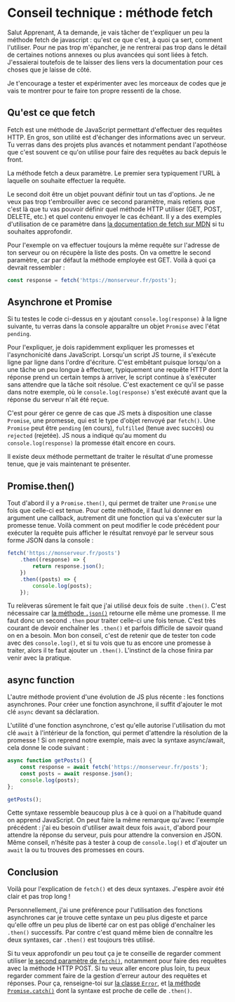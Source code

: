 # Conseil technique : méthode fetch

Salut Apprenant,
A ta demande, je vais tâcher de t'expliquer un peu la méthode fetch de javascript : qu'est ce que c'est, à quoi ça sert, comment l'utiliser.
Pour ne pas trop m'épancher, je ne rentrerai pas trop dans le détail de certaines notions annexes ou plus avancées qui sont liées à fetch. J'essaierai toutefois de te laisser des liens vers la documentation pour ces choses que je laisse de côté.

Je t'encourage a tester et expérimenter avec les morceaux de codes que je vais te montrer pour te faire ton propre ressenti de la chose.

## Qu'est ce que fetch

Fetch est une méthode de JavaScript permettant d'effectuer des requêtes HTTP. En gros, son utilité est d'échanger des informations avec un serveur.
Tu verras dans des projets plus avancés et notamment pendant l'apothéose que c'est souvent ce qu'on utilise pour faire des requêtes au back depuis le front.

La méthode fetch a deux paramètre. Le premier sera typiquement l'URL à laquelle on souhaite effectuer la requête.

Le second doit être un objet pouvant définir tout un tas d'options. Je ne veux pas trop t'embrouiller avec ce second paramètre, mais retiens que c'est là que tu vas pouvoir définir quel méthode HTTP utiliser (GET, POST, DELETE, etc.) et quel contenu envoyer le cas échéant. Il y a des exemples d'utilisation de ce paramètre dans [la documentation de fetch sur MDN](https://developer.mozilla.org/fr/docs/Web/API/fetch) si tu souhaites approfondir.

Pour l'exemple on va effectuer toujours la même requête sur l'adresse de ton serveur ou on récupère la liste des posts. On va omettre le second paramètre, car par défaut la méthode employée est GET. Voilà à quoi ça devrait ressembler :

```js
const response = fetch('https://monserveur.fr/posts');
```

## Asynchrone et Promise

Si tu testes le code ci-dessus en y ajoutant `console.log(response)` à la ligne suivante, tu verras dans la console apparaître un objet `Promise` avec l'état `pending`.

Pour l'expliquer, je dois rapidemment expliquer les promesses et l'asynchonicité dans JavaScript. Lorsqu'un script JS tourne, il s'exécute ligne par ligne dans l'ordre d'écriture. C'est embêtant puisque lorsqu'on a une tâche un peu longue à effectuer, typiquement une requête HTTP dont la réponse prend un certain temps à arriver, le script continue à s'exécuter sans attendre que la tâche soit résolue. C'est exactement ce qu'il se passe dans notre exemple, où le `console.log(response)` s'est exécuté avant que la réponse du serveur n'ait été reçue.

C'est pour gérer ce genre de cas que JS mets à disposition une classe `Promise`, une promesse, qui est le type d'objet renvoyé par `fetch()`. Une `Promise` peut être `pending` (en cours), `fulfilled` (tenue avec succès) ou `rejected` (rejetée). JS nous a indiqué qu'au moment du `console.log(response)` la promesse était encore en cours.

Il existe deux méthode permettant de traiter le résultat d'une promesse tenue, que je vais maintenant te présenter.

## Promise.then()

Tout d'abord il y a `Promise.then()`, qui permet de traiter une `Promise` une fois que celle-ci est tenue. Pour cette méthode, il faut lui donner en argument une callback, autrement dit une fonction qui va s'exécuter sur la promesse tenue.
Voilà comment on peut modifier le code précédent pour exécuter la requête puis afficher le résultat renvoyé par le serveur sous forme JSON dans la console :

```js
fetch('https://monserveur.fr/posts')
    .then((response) => {
        return response.json();
    })
    .then((posts) => {
        console.log(posts);
    });
```

Tu relèveras sûrement le fait que j'ai utilisé deux fois de suite `.then()`. C'est nécessaire car [la méthode `.json()`](https://developer.mozilla.org/en-US/docs/Web/API/Response/json) retourne elle même une promesse. Il me faut donc un second `.then` pour traiter celle-ci une fois tenue.
C'est très courant de devoir enchaîner les `.then()` et parfois difficile de savoir quand on en a besoin. Mon bon conseil, c'est de retenir que de tester ton code avec des `console.log()`, et si tu vois que tu as encore une promesse à traiter, alors il te faut ajouter un `.then()`. L'instinct de la chose finira par venir avec la pratique.

## async function

L'autre méthode provient d'une évolution de JS plus récente : les fonctions asynchrones. Pour créer une fonction asynchrone, il suffit d'ajouter le mot clé `async` devant sa déclaration.

L'utilité d'une fonction asynchrone, c'est qu'elle autorise l'utilisation du mot clé `await` à l'intérieur de la fonction, qui permet d'attendre la résolution de la promesse !
Si on reprend notre exemple, mais avec la syntaxe async/await, cela donne le code suivant :

```js
async function getPosts() {
    const response = await fetch('https://monserveur.fr/posts');
    const posts = await response.json();
    console.log(posts);
};

getPosts();
```

Cette syntaxe ressemble beaucoup plus à ce à quoi on a l'habitude quand on apprend JavaScript.
On peut faire la même remarque qu'avec l'exemple précédent : j'ai eu besoin d'utiliser await deux fois `await`, d'abord pour attendre la réponse du serveur, puis pour attendre la conversion en JSON. Même conseil, n'hésite pas à tester à coup de `console.log()` et d'ajouter un `await` la ou tu trouves des promesses en cours.

## Conclusion

Voilà pour l'explication de `fetch()` et des deux syntaxes. J'espère avoir été clair et pas trop long !

Personnellement, j'ai une préférence pour l'utilisation des fonctions asynchrones car je trouve cette syntaxe un peu plus digeste et parce qu'elle offre un peu plus de liberté car on est pas obligé d'enchaîner les `.then()` successifs.
Par contre c'est quand même bien de connaître les deux syntaxes, car `.then()` est toujours très utilisé.

Si tu veux approfondir un peu tout ça je te conseille de regarder comment utiliser [le second paramètre de `fetch()`](https://developer.mozilla.org/fr/docs/Web/API/fetch), notamment pour faire des requêtes avec la méthode HTTP POST.
Si tu veux aller encore plus loin, tu peux regarder comment faire de la gestion d'erreur autour des requêtes et réponses. Pour ça, renseigne-toi sur [la classe `Error`](https://developer.mozilla.org/fr/docs/Web/JavaScript/Reference/Global_Objects/Error), et [la méthode `Promise.catch()`](https://developer.mozilla.org/fr/docs/Web/JavaScript/Reference/Global_Objects/Promise/catch) dont la syntaxe est proche de celle de `.then()`.
